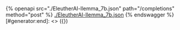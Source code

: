 [#generator:start]: <> ({ "template": "openapi" })
{% openapi src="./EleutherAI-llemma_7b.json" path="/completions" method="post" %}
[./EleutherAI-llemma_7b.json](./EleutherAI-llemma_7b.json)
{% endswagger %}
[#generator:end]: <> ({})
